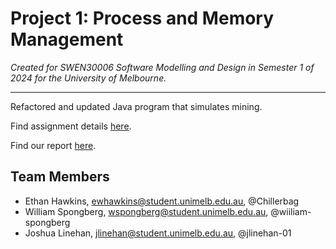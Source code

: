 # Project 1: Process and Memory Management

*Created for SWEN30006 Software Modelling and Design in Semester 1 of 2024 for the University of Melbourne.*

---

Refactored and updated Java program that simulates mining.

Find assignment details [here](/SWEN30006-24S1-Project1-Spec.pdf).

Find our report [here](/SWEN30006_A1_REPORT.pdf).

## Team Members

- Ethan Hawkins, <ewhawkins@student.unimelb.edu.au>, @Chillerbag
- William Spongberg, <wspongberg@student.unimelb.edu.au>, @wiiliam-spongberg
- Joshua Linehan, <jlinehan@student.unimelb.edu.au>, @jlinehan-01
